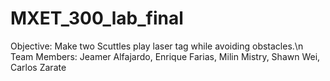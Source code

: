 # MXET_300_lab_final

Objective: Make two Scuttles play laser tag while avoiding obstacles.\n
Team Members: Jeamer Alfajardo, Enrique Farias, Milin Mistry, Shawn Wei, Carlos Zarate 

